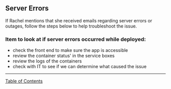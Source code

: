 ## Server Errors

If Rachel mentions that she received emails regarding server errors or outages, follow the steps below to help troubleshoot the issue.

### Item to look at if server errors occurred while deployed:
- check the front end to make sure the app is accessible
- review the container status' in the service boxes
- review the logs of the containers
- check with IT to see if we can determine what caused the issue


***
[Table of Contents](../README.md)